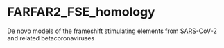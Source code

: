 # FARFAR2_FSE_homology
De novo models of the frameshift stimulating elements from SARS-CoV-2 and related betacoronaviruses

